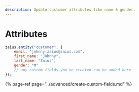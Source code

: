 ```yaml
---
description: Update customer attributes like name & gender.
---
```


# Attributes

```javascript
zaius.entity("customer", {
	email: "johnny.zaius@zaius.com",
	first_name: "Johnny",
	last_name: "Zaius",
	gender: "M"
	// any custom fields you've created can be added here
});
```

{% page-ref page="../advanced/create-custom-fields.md" %}

